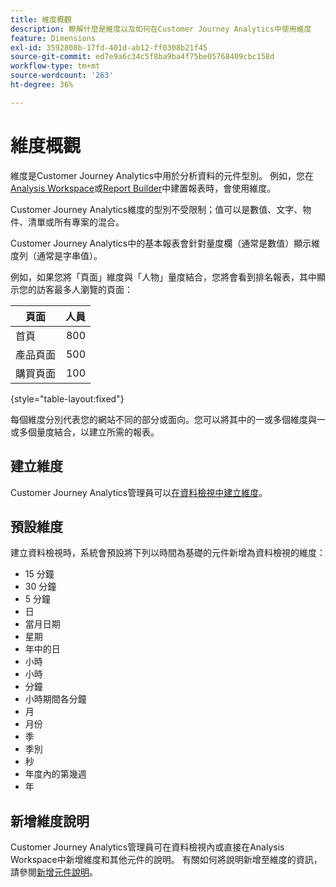 ```yaml
---
title: 維度概觀
description: 瞭解什麼是維度以及如何在Customer Journey Analytics中使用維度
feature: Dimensions
exl-id: 3592808b-17fd-401d-ab12-ff0308b21f45
source-git-commit: ed7e9a6c34c5f8ba9ba4f75be05768409cbc158d
workflow-type: tm+mt
source-wordcount: '263'
ht-degree: 36%

---
```


# 維度概觀

維度是Customer Journey Analytics中用於分析資料的元件型別。 例如，您在[Analysis Workspace](/help/analysis-workspace/home.md)或[Report Builder](/help/report-builder/rb-overview.md)中建置報表時，會使用維度。

Customer Journey Analytics維度的型別不受限制；值可以是數值、文字、物件、清單或所有專案的混合。

Customer Journey Analytics中的基本報表會針對量度欄（通常是數值）顯示維度列（通常是字串值）。

例如，如果您將「頁面」維度與「人物」量度結合，您將會看到排名報表，其中顯示您的訪客最多人瀏覽的頁面：

| 頁面 | 人員 |
| --- | ---: |
| 首頁 | 800 |
| 產品頁面 | 500 |
| 購買頁面 | 100 |

{style="table-layout:fixed"}

每個維度分別代表您的網站不同的部分或面向。您可以將其中的一或多個維度與一或多個量度結合，以建立所需的報表。


## 建立維度

Customer Journey Analytics管理員可以[在資料檢視中建立維度](/help/data-views/create-dataview.md#components)。

## 預設維度

建立資料檢視時，系統會預設將下列以時間為基礎的元件新增為資料檢視的維度：

- 15 分鐘
- 30 分鐘
- 5 分鐘
- 日
- 當月日期
- 星期
- 年中的日
- 小時
- 小時
- 分鐘
- 小時期間各分鐘
- 月
- 月份
- 季
- 季別
- 秒
- 年度內的第幾週
- 年

## 新增維度說明

Customer Journey Analytics管理員可在資料檢視內或直接在Analysis Workspace中新增維度和其他元件的說明。 有關如何將說明新增至維度的資訊，請參閱[新增元件說明](/help/components/add-component-descriptions.md)。
